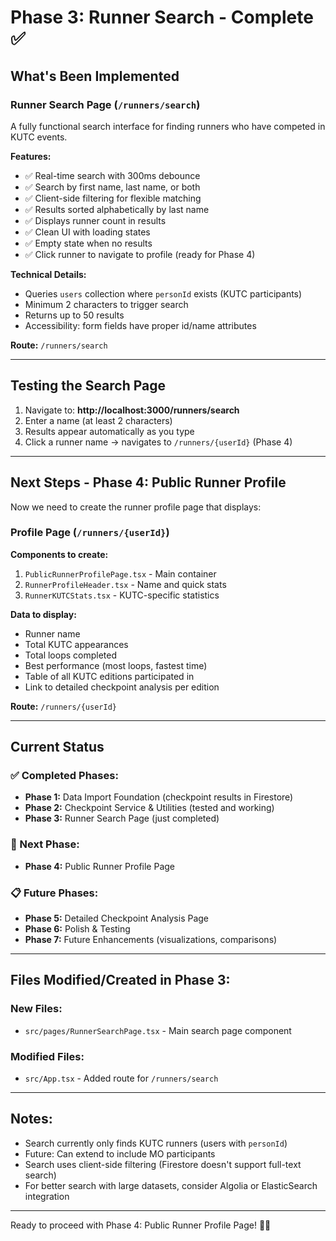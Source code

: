 # Phase 3: Runner Search - Complete ✅

## What's Been Implemented

### Runner Search Page (`/runners/search`)

A fully functional search interface for finding runners who have competed in KUTC events.

**Features:**
- ✅ Real-time search with 300ms debounce
- ✅ Search by first name, last name, or both
- ✅ Client-side filtering for flexible matching
- ✅ Results sorted alphabetically by last name
- ✅ Displays runner count in results
- ✅ Clean UI with loading states
- ✅ Empty state when no results
- ✅ Click runner to navigate to profile (ready for Phase 4)

**Technical Details:**
- Queries `users` collection where `personId` exists (KUTC participants)
- Minimum 2 characters to trigger search
- Returns up to 50 results
- Accessibility: form fields have proper id/name attributes

**Route:** `/runners/search`

---

## Testing the Search Page

1. Navigate to: **http://localhost:3000/runners/search**
2. Enter a name (at least 2 characters)
3. Results appear automatically as you type
4. Click a runner name → navigates to `/runners/{userId}` (Phase 4)

---

## Next Steps - Phase 4: Public Runner Profile

Now we need to create the runner profile page that displays:

### Profile Page (`/runners/{userId}`)

**Components to create:**
1. `PublicRunnerProfilePage.tsx` - Main container
2. `RunnerProfileHeader.tsx` - Name and quick stats
3. `RunnerKUTCStats.tsx` - KUTC-specific statistics

**Data to display:**
- Runner name
- Total KUTC appearances
- Total loops completed
- Best performance (most loops, fastest time)
- Table of all KUTC editions participated in
- Link to detailed checkpoint analysis per edition

**Route:** `/runners/{userId}`

---

## Current Status

### ✅ Completed Phases:
- **Phase 1:** Data Import Foundation (checkpoint results in Firestore)
- **Phase 2:** Checkpoint Service & Utilities (tested and working)
- **Phase 3:** Runner Search Page (just completed)

### 🚧 Next Phase:
- **Phase 4:** Public Runner Profile Page

### 📋 Future Phases:
- **Phase 5:** Detailed Checkpoint Analysis Page
- **Phase 6:** Polish & Testing
- **Phase 7:** Future Enhancements (visualizations, comparisons)

---

## Files Modified/Created in Phase 3:

### New Files:
- `src/pages/RunnerSearchPage.tsx` - Main search page component

### Modified Files:
- `src/App.tsx` - Added route for `/runners/search`

---

## Notes:

- Search currently only finds KUTC runners (users with `personId`)
- Future: Can extend to include MO participants
- Search uses client-side filtering (Firestore doesn't support full-text search)
- For better search with large datasets, consider Algolia or ElasticSearch integration

---

Ready to proceed with Phase 4: Public Runner Profile Page! 🏃‍♂️
